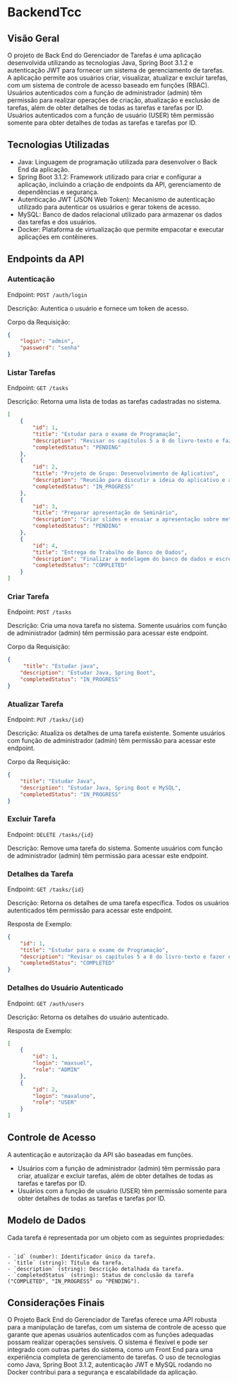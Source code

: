 # BackendTcc

## Visão Geral

O projeto de Back End do Gerenciador de Tarefas é uma aplicação desenvolvida utilizando as tecnologias Java, Spring Boot 3.1.2 e autenticação JWT para fornecer um sistema de gerenciamento de tarefas. A aplicação permite aos usuários criar, visualizar, atualizar e excluir tarefas, com um sistema de controle de acesso baseado em funções (RBAC). Usuários autenticados com a função de administrador (admin) têm permissão para realizar operações de criação, atualização e exclusão de tarefas, além de obter detalhes de todas as tarefas e tarefas por ID. Usuários autenticados com a função de usuário (USER) têm permissão somente para obter detalhes de todas as tarefas e tarefas por ID.

## Tecnologias Utilizadas

- Java: Linguagem de programação utilizada para desenvolver o Back End da aplicação.
- Spring Boot 3.1.2: Framework utilizado para criar e configurar a aplicação, incluindo a criação de endpoints da API, gerenciamento de dependências e segurança.
- Autenticação JWT (JSON Web Token): Mecanismo de autenticação utilizado para autenticar os usuários e gerar tokens de acesso.
- MySQL: Banco de dados relacional utilizado para armazenar os dados das tarefas e dos usuários.
- Docker: Plataforma de virtualização que permite empacotar e executar aplicações em contêineres.

## Endpoints da API

### Autenticação

Endpoint: `POST /auth/login`

Descrição: Autentica o usuário e fornece um token de acesso.

Corpo da Requisição:

```json
{
    "login": "admin",
    "password": "senha"
}
```

### Listar Tarefas

Endpoint: `GET /tasks`

Descrição: Retorna uma lista de todas as tarefas cadastradas no sistema.

```json
[
    {
        "id": 1,
        "title": "Estudar para o exame de Programação",
        "description": "Revisar os capítulos 5 a 8 do livro-texto e fazer exercícios práticos.",
        "completedStatus": "PENDING"
    },
    {
        "id": 2,
        "title": "Projeto de Grupo: Desenvolvimento de Aplicativo",
        "description": "Reunião para discutir a ideia do aplicativo e atribuir tarefas aos membros do grupo.",
        "completedStatus": "IN_PROGRESS"
    },
    {
        "id": 3,
        "title": "Preparar apresentação de Seminário",
        "description": "Criar slides e ensaiar a apresentação sobre metodologias ágeis.",
        "completedStatus": "PENDING"
    },
    {
        "id": 4,
        "title": "Entrega do Trabalho de Banco de Dados",
        "description": "Finalizar a modelagem do banco de dados e escrever a documentação técnica.",
        "completedStatus": "COMPLETED"
    }
]
```

### Criar Tarefa

Endpoint: `POST /tasks`

Descrição: Cria uma nova tarefa no sistema. Somente usuários com função de administrador (admin) têm permissão para acessar este endpoint.

Corpo da Requisição:

```json
{
     "title": "Estudar java",
    "description": "Estudar Java, Spring Boot",
    "completedStatus": "IN_PROGRESS"
}
```

### Atualizar Tarefa

Endpoint: `PUT /tasks/{id}`

Descrição: Atualiza os detalhes de uma tarefa existente. Somente usuários com função de administrador (admin) têm permissão para acessar este endpoint.

Corpo da Requisição:

```json
{
    "title": "Estudar Java",
    "description": "Estudar Java, Spring Boot e MySQL",
    "completedStatus": "IN_PROGRESS"
}
```

### Excluir Tarefa

Endpoint: `DELETE /tasks/{id}`

Descrição: Remove uma tarefa do sistema. Somente usuários com função de administrador (admin) têm permissão para acessar este endpoint.

### Detalhes da Tarefa

Endpoint: `GET /tasks/{id}`

Descrição: Retorna os detalhes de uma tarefa específica. Todos os usuários autenticados têm permissão para acessar este endpoint.

Resposta de Exemplo:

```json
{
    "id": 1,
    "title": "Estudar para o exame de Programação",
    "description": "Revisar os capítulos 5 a 8 do livro-texto e fazer exercícios práticos.",
    "completedStatus": "COMPLETED"
}
```

### Detalhes do Usuário Autenticado

Endpoint: `GET /auth/users`

Descrição: Retorna os detalhes do usuário autenticado.

Resposta de Exemplo:

```json
[
    {
        "id": 1,
        "login": "maxsuel",
        "role": "ADMIN"
    },
    {
        "id": 2,
        "login": "maxaluno",
        "role": "USER"
    }
]
```

## Controle de Acesso

A autenticação e autorização da API são baseadas em funções.

- Usuários com a função de administrador (admin) têm permissão para criar, atualizar e excluir tarefas, além de obter detalhes de todas as tarefas e tarefas por ID.
- Usuários com a função de usuário (USER) têm permissão somente para obter detalhes de todas as tarefas e tarefas por ID.

## Modelo de Dados

Cada tarefa é representada por um objeto com as seguintes propriedades:

```modelo

- `id` (number): Identificador único da tarefa.
- `title` (string): Título da tarefa.
- `description` (string): Descrição detalhada da tarefa.
- `completedStatus` (string): Status de conclusão da tarefa ("COMPLETED", "IN_PROGRESS" ou "PENDING").
```

## Considerações Finais

O Projeto Back End do Gerenciador de Tarefas oferece uma API robusta para a manipulação de tarefas, com um sistema de controle de acesso que garante que apenas usuários autenticados com as funções adequadas possam realizar operações sensíveis. O sistema é flexível e pode ser integrado com outras partes do sistema, como um Front End para uma experiência completa de gerenciamento de tarefas. O uso de tecnologias como Java, Spring Boot 3.1.2, autenticação JWT e MySQL rodando no Docker contribui para a segurança e escalabilidade da aplicação.
